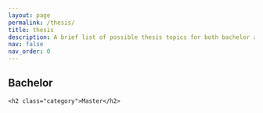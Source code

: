 ```yaml
---
layout: page
permalink: /thesis/
title: thesis
description: A brief list of possible thesis topics for both bachelor and master degree students. 
nav: false
nav_order: 0
---
```


<div class="post">
<article>
<div class="thesis">
    <h2 class="category">Bachelor</h2>

    <h2 class="category">Master</h2>
</div>
</article>
</div>
